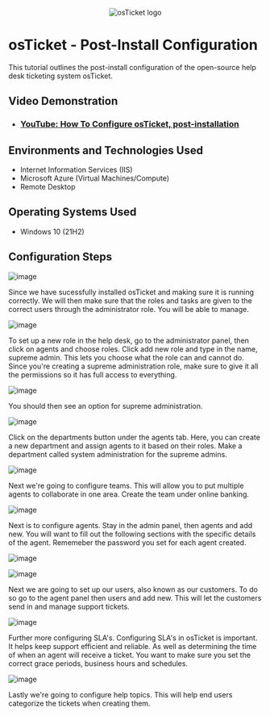 <p align="center">
<img src="https://i.imgur.com/Clzj7Xs.png" alt="osTicket logo"/>
</p>
<h1>osTicket - Post-Install Configuration</h1>
This tutorial outlines the post-install configuration of the open-source help desk ticketing system osTicket.<br />

<h2>Video Demonstration</h2>

- ### [YouTube: How To Configure osTicket, post-installation](https://www.youtube.com)

<h2>Environments and Technologies Used</h2>

- Internet Information Services (IIS)
- Microsoft Azure (Virtual Machines/Compute)
- Remote Desktop
  
<h2>Operating Systems Used </h2>

- Windows 10</b> (21H2)

<h2>Configuration Steps</h2>


![image](https://github.com/user-attachments/assets/27b13131-83e4-483a-9a13-1bafbdb81e93)

Since we have sucessfully installed osTicket and making sure it is running correctly. We will then make sure that the roles and tasks are given to the correct users through the administrator role. You will be able to manage.

![image](https://github.com/user-attachments/assets/3fa17a02-3e26-4361-afbd-c217a768391c)

To set up a new role in the help desk, go to the administrator panel, then click on agents and choose roles. Click add new role and type in the name, supreme admin. This lets you choose what the role can and cannot do. Since you're creating a supreme administration role, make sure to give it all the permissions so it has full access to everything.

![image](https://github.com/user-attachments/assets/881afdd4-0da6-442e-a5a4-375674419a63)

You should then see an option for supreme administration. 

![image](https://github.com/user-attachments/assets/dc35e0e7-5cfa-45a2-866a-bcfdb3ddefa7)

Click on the departments button under the agents tab. Here, you can create a new department and assign agents to it based on their roles. Make a department called system administration for the supreme admins. 

![image](https://github.com/user-attachments/assets/9984f7eb-cb3c-4a25-882f-ba31515a2baf)

Next we're going to configure teams. This will allow you to put multiple agents to collaborate in one area. Create the team under online banking.

![image](https://github.com/user-attachments/assets/e0dffea4-500f-4578-b034-2fedb009b541)

Next is to configure agents. Stay in the admin panel, then agents and add new. You will want to fill out the following sections with the specific details of the agent. Rememeber the password you set for each agent created.

![image](https://github.com/user-attachments/assets/9066c1da-e74e-47ac-ad7c-e2009845924d)


![image](https://github.com/user-attachments/assets/bd8790e8-d291-468d-8968-eeef5a761b4b)

Next we are going to set up our users, also known as our customers. To do so go to the agent panel then users and add new. This will let the customers send in and manage support tickets.

![image](https://github.com/user-attachments/assets/5123941f-bfca-4763-958d-5a5a461579e5)

Further more configuring SLA's. Configuring SLA's in osTicket is important. It helps keep support efficient and reliable. As well as determining the time of when an agent will receive a ticket. You want to make sure you set the correct grace periods, business hours and schedules. 

![image](https://github.com/user-attachments/assets/53e5487f-ea91-4145-a5da-3d70bce555ed)

Lastly we're going to configure help topics. This will help end users categorize the tickets when creating them.


